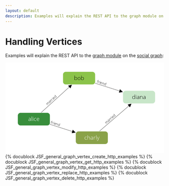 ```yaml
---
layout: default
description: Examples will explain the REST API to the graph module on the social graph
---
```

Handling Vertices
=================

Examples will explain the REST API to the [graph module](graphs.html) on the [social graph](graphs.html#the-social-graph):

![Social Example Graph](../images/social_graph.png)
{% docublock JSF_general_graph_vertex_create_http_examples %}
{% docublock JSF_general_graph_vertex_get_http_examples %}
{% docublock JSF_general_graph_vertex_modify_http_examples %}
{% docublock JSF_general_graph_vertex_replace_http_examples %}
{% docublock JSF_general_graph_vertex_delete_http_examples %}
